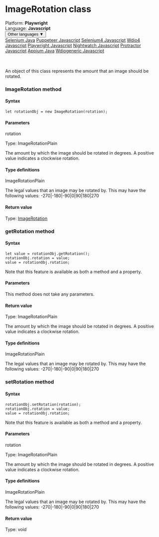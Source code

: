 # ImageRotation class
<div class='platform-bar-container-div'><div class='platform-bar-div'>Platform:  <b> Playwright</b>
</div><div class='platform-bar-div'>Language: <b>Javascript</b></div><div class='dropdown-button-container-div'><button class='sdk-language-dropdown-button'>Other languages ▼</button><div class='dropdown-content'>
<a href='../../selenium/java/imagerotation'>Selenium Java</a>
<a href='../../puppeteer/javascript/imagerotation'>Puppeteer Javascript</a>
<a href='../../selenium4/javascript/imagerotation'>Selenium4 Javascript</a>
<a href='../../wdio4/javascript/imagerotation'>Wdio4 Javascript</a>
<a href='../../playwright/javascript/imagerotation'>Playwright Javascript</a>
<a href='../../nightwatch/javascript/imagerotation'>Nightwatch Javascript</a>
<a href='../../protractor/javascript/imagerotation'>Protractor Javascript</a>
<a href='../../appium/java/imagerotation'>Appium Java</a>
<a href='../../wdiogeneric/javascript/imagerotation'>Wdiogeneric Javascript</a>
</div></div><br /><br /></div>




An object of this class represents the amount that an image should be rotated.



### ImageRotation method
#### Syntax


    let rotationObj = new ImageRotation(rotation);
    

#### Parameters

rotation

Type: ImageRotationPlain

The amount by which the image should be rotated in degrees. A positive value indicates a clockwise rotation.

#### Type definitions

ImageRotationPlain

The legal values that an image may be rotated by. This may have the following values: \-270|-180|-90|0|90|180|270

#### Return value

Type:  [ImageRotation](./imagerotation)


### getRotation method
#### Syntax


    let value = rotationObj.getRotation();
    rotationObj.rotation = value;
    value = rotationObj.rotation;
    

Note that this feature is available as both a method and a property.

#### Parameters

This method does not take any parameters.

#### Return value

Type:  ImageRotationPlain

The amount by which the image should be rotated in degrees. A positive value indicates a clockwise rotation.

#### Type definitions

ImageRotationPlain

The legal values that an image may be rotated by. This may have the following values: \-270|-180|-90|0|90|180|270

### setRotation method
#### Syntax


    rotationObj.setRotation(rotation);
    rotationObj.rotation = value;
    value = rotationObj.rotation;
    

Note that this feature is available as both a method and a property.

#### Parameters

rotation

Type: ImageRotationPlain

The amount by which the image should be rotated in degrees. A positive value indicates a clockwise rotation.

#### Type definitions

ImageRotationPlain

The legal values that an image may be rotated by. This may have the following values: \-270|-180|-90|0|90|180|270

#### Return value

Type:  void
